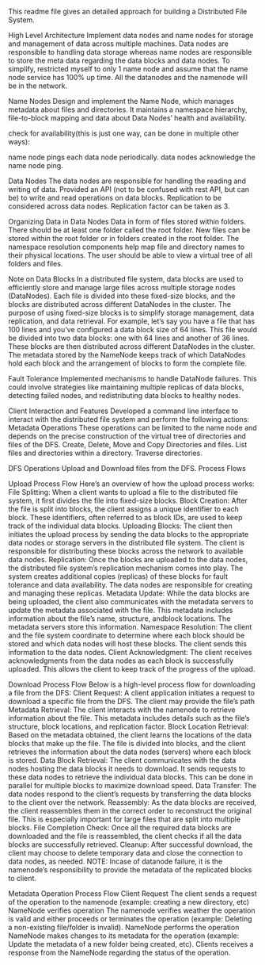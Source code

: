 This readme file gives an detailed approach for building a Distributed File System.

High Level Architecture Implement data nodes and name nodes for storage and management of data across multiple machines. Data nodes are responsible to handling data storage whereas name nodes are responsible to store the meta data regarding the data blocks and data nodes. To simplify, restricted myself to only 1 name node and assume that the name node service has 100% up time. All the datanodes and the namenode will be in the network.

Name Nodes Design and implement the Name Node, which manages metadata about files and directories. It maintains a namespace hierarchy, file-to-block mapping and data about Data Nodes’ health and availability.

check for availability(this is just one way, can be done in multiple other ways):

name node pings each data node periodically. data nodes acknowledge the name node ping.

Data Nodes The data nodes are responsible for handling the reading and writing of data. Provided an API (not to be confused with rest API, but can be) to write and read operations on data blocks. Replication to be considered across data nodes. Replication factor can be taken as 3.

Organizing Data in Data Nodes Data in form of files stored within folders. There should be at least one folder called the root folder. New files can be stored within the root folder or in folders created in the root folder. The namespace resolution components help map file and directory names to their physical locations. The user should be able to view a virtual tree of all folders and files.

Note on Data Blocks In a distributed file system, data blocks are used to efficiently store and manage large files across multiple storage nodes (DataNodes). Each file is divided into these fixed-size blocks, and the blocks are distributed across different DataNodes in the cluster. The purpose of using fixed-size blocks is to simplify storage management, data replication, and data retrieval. For example, let’s say you have a file that has 100 lines and you’ve configured a data block size of 64 lines. This file would be divided into two data blocks: one with 64 lines and another of 36 lines. These blocks are then distributed across different DataNodes in the cluster. The metadata stored by the NameNode keeps track of which DataNodes hold each block and the arrangement of blocks to form the complete file.

Fault Tolerance Implemented mechanisms to handle DataNode failures. This could involve strategies like maintaining multiple replicas of data blocks, detecting failed nodes, and redistributing data blocks to healthy nodes.

Client Interaction and Features Developed a command line interface to interact with the distributed file system and perform the following actions: Metadata Operations These operations can be limited to the name node and depends on the precise construction of the virtual tree of directories and files of the DFS. Create, Delete, Move and Copy Directories and files. List files and directories within a directory. Traverse directories.

DFS Operations Upload and Download files from the DFS. Process Flows

Upload Process Flow Here’s an overview of how the upload process works: File Splitting: When a client wants to upload a file to the distributed file system, it first divides the file into fixed-size blocks. Block Creation: After the file is split into blocks, the client assigns a unique identifier to each block. These identifiers, often referred to as block IDs, are used to keep track of the individual data blocks. Uploading Blocks: The client then initiates the upload process by sending the data blocks to the appropriate data nodes or storage servers in the distributed file system. The client is responsible for distributing these blocks across the network to available data nodes. Replication: Once the blocks are uploaded to the data nodes, the distributed file system’s replication mechanism comes into play. The system creates additional copies (replicas) of these blocks for fault tolerance and data availability. The data nodes are responsible for creating and managing these replicas. Metadata Update: While the data blocks are being uploaded, the client also communicates with the metadata servers to update the metadata associated with the file. This metadata includes information about the file’s name, structure, andblock locations. The metadata servers store this information. Namespace Resolution: The client and the file system coordinate to determine where each block should be stored and which data nodes will host these blocks. The client sends this information to the data nodes. Client Acknowledgment: The client receives acknowledgments from the data nodes as each block is successfully uploaded. This allows the client to keep track of the progress of the upload.

Download Process Flow Below is a high-level process flow for downloading a file from the DFS: Client Request: A client application initiates a request to download a specific file from the DFS. The client may provide the file’s path Metadata Retrieval: The client interacts with the namenode to retrieve information about the file. This metadata includes details such as the file’s structure, block locations, and replication factor. Block Location Retrieval: Based on the metadata obtained, the client learns the locations of the data blocks that make up the file. The file is divided into blocks, and the client retrieves the information about the data nodes (servers) where each block is stored. Data Block Retrieval: The client communicates with the data nodes hosting the data blocks it needs to download. It sends requests to these data nodes to retrieve the individual data blocks. This can be done in parallel for multiple blocks to maximize download speed. Data Transfer: The data nodes respond to the client’s requests by transferring the data blocks to the client over the network. Reassembly: As the data blocks are received, the client reassembles them in the correct order to reconstruct the original file. This is especially important for large files that are split into multiple blocks. File Completion Check: Once all the required data blocks are downloaded and the file is reassembled, the client checks if all the data blocks are successfully retrieved. Cleanup: After successful download, the client may choose to delete temporary data and close the connection to data nodes, as needed. NOTE: Incase of datanode failure, it is the namenode’s responsibility to provide the metadata of the replicated blocks to client.

Metadata Operation Process Flow Client Request The client sends a request of the operation to the namenode (example: creating a new directory, etc) NameNode verifies operation The namenode verifies weather the operation is valid and either proceeds or terminates the operation (example: Deleting a non-existing file/folder is invalid). NameNode performs the operation NameNode makes changes to its metadata for the operation (example: Update the metadata of a new folder being created, etc). Clients receives a response from the NameNode regarding the status of the operation.
